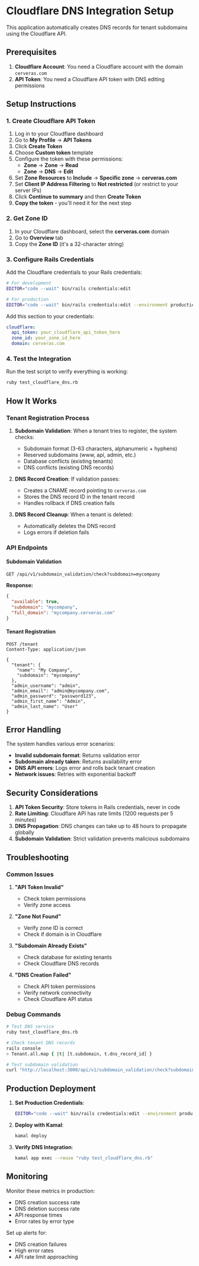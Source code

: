 # Cloudflare DNS Integration Setup

This application automatically creates DNS records for tenant subdomains using the Cloudflare API.

## Prerequisites

1. **Cloudflare Account**: You need a Cloudflare account with the domain `cerveras.com`
2. **API Token**: You need a Cloudflare API token with DNS editing permissions

## Setup Instructions

### 1. Create Cloudflare API Token

1. Log in to your Cloudflare dashboard
2. Go to **My Profile** → **API Tokens**
3. Click **Create Token**
4. Choose **Custom token** template
5. Configure the token with these permissions:
   - **Zone** → **Zone** → **Read**
   - **Zone** → **DNS** → **Edit**
6. Set **Zone Resources** to **Include** → **Specific zone** → **cerveras.com**
7. Set **Client IP Address Filtering** to **Not restricted** (or restrict to your server IPs)
8. Click **Continue to summary** and then **Create Token**
9. **Copy the token** - you'll need it for the next step

### 2. Get Zone ID

1. In your Cloudflare dashboard, select the **cerveras.com** domain
2. Go to **Overview** tab
3. Copy the **Zone ID** (it's a 32-character string)

### 3. Configure Rails Credentials

Add the Cloudflare credentials to your Rails credentials:

```bash
# For development
EDITOR="code --wait" bin/rails credentials:edit

# For production
EDITOR="code --wait" bin/rails credentials:edit --environment production
```

Add this section to your credentials:

```yaml
cloudflare:
  api_token: your_cloudflare_api_token_here
  zone_id: your_zone_id_here
  domain: cerveras.com
```

### 4. Test the Integration

Run the test script to verify everything is working:

```bash
ruby test_cloudflare_dns.rb
```

## How It Works

### Tenant Registration Process

1. **Subdomain Validation**: When a tenant tries to register, the system checks:
   - Subdomain format (3-63 characters, alphanumeric + hyphens)
   - Reserved subdomains (www, api, admin, etc.)
   - Database conflicts (existing tenants)
   - DNS conflicts (existing DNS records)

2. **DNS Record Creation**: If validation passes:
   - Creates a CNAME record pointing to `cerveras.com`
   - Stores the DNS record ID in the tenant record
   - Handles rollback if DNS creation fails

3. **DNS Record Cleanup**: When a tenant is deleted:
   - Automatically deletes the DNS record
   - Logs errors if deletion fails

### API Endpoints

#### Subdomain Validation
```http
GET /api/v1/subdomain_validation/check?subdomain=mycompany
```

**Response:**
```json
{
  "available": true,
  "subdomain": "mycompany",
  "full_domain": "mycompany.cerveras.com"
}
```

#### Tenant Registration
```http
POST /tenant
Content-Type: application/json

{
  "tenant": {
    "name": "My Company",
    "subdomain": "mycompany"
  },
  "admin_username": "admin",
  "admin_email": "admin@mycompany.com",
  "admin_password": "password123",
  "admin_first_name": "Admin",
  "admin_last_name": "User"
}
```

## Error Handling

The system handles various error scenarios:

- **Invalid subdomain format**: Returns validation error
- **Subdomain already taken**: Returns availability error
- **DNS API errors**: Logs error and rolls back tenant creation
- **Network issues**: Retries with exponential backoff

## Security Considerations

1. **API Token Security**: Store tokens in Rails credentials, never in code
2. **Rate Limiting**: Cloudflare API has rate limits (1200 requests per 5 minutes)
3. **DNS Propagation**: DNS changes can take up to 48 hours to propagate globally
4. **Subdomain Validation**: Strict validation prevents malicious subdomains

## Troubleshooting

### Common Issues

1. **"API Token Invalid"**
   - Check token permissions
   - Verify zone access

2. **"Zone Not Found"**
   - Verify zone ID is correct
   - Check if domain is in Cloudflare

3. **"Subdomain Already Exists"**
   - Check database for existing tenants
   - Check Cloudflare DNS records

4. **"DNS Creation Failed"**
   - Check API token permissions
   - Verify network connectivity
   - Check Cloudflare API status

### Debug Commands

```bash
# Test DNS service
ruby test_cloudflare_dns.rb

# Check tenant DNS records
rails console
> Tenant.all.map { |t| [t.subdomain, t.dns_record_id] }

# Test subdomain validation
curl "http://localhost:3000/api/v1/subdomain_validation/check?subdomain=test123"
```

## Production Deployment

1. **Set Production Credentials**:
   ```bash
   EDITOR="code --wait" bin/rails credentials:edit --environment production
   ```

2. **Deploy with Kamal**:
   ```bash
   kamal deploy
   ```

3. **Verify DNS Integration**:
   ```bash
   kamal app exec --reuse "ruby test_cloudflare_dns.rb"
   ```

## Monitoring

Monitor these metrics in production:

- DNS creation success rate
- DNS deletion success rate
- API response times
- Error rates by error type

Set up alerts for:
- DNS creation failures
- High error rates
- API rate limit approaching
